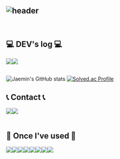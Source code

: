 <div align="left">
  
![header](https://capsule-render.vercel.app/api?type=waving&color=timeGradient&text=Welcome%20to%20Jaemin's%20GitHub%20👋&animation=twinkling&fontSize=35&fontAlignY=40&fontAlign=70&height=250)
---
  

<br>

## 💻 DEV's log 💻
<div style="display:flex; flex-direction:row;">
    <a href="https://jamin0619.tistory.com">
        <img src="https://img.shields.io/badge/Tistory-000000?style=for-the-badge&logo=Tistory&logoColor=white"> 
    </a>
    <a href="https://www.notion.so/6-60898af0e7c3410eba2204135cf93715?pvs=4">
        <img src="https://img.shields.io/badge/Notion-9999FF?style=for-the-badge&logo=Notion&logoColor=white"> 
    </a>
  

</div><br>

![Jaemin's GitHub stats](https://github-readme-stats.vercel.app/api?username=jaemin0619&show_icons=true&theme=radical)
 [![Solved.ac Profile](http://mazassumnida.wtf/api/v2/generate_badge?boj=knr0619)](https://solved.ac/knr0619/)
## 📞 Contact 📞
<div style="display:flex; flex-direction:row;">
    <a href="https://www.instagram.com/j_jaminxx/">
        <img src="https://img.shields.io/badge/Instagram-E4405F?style=for-the-badge&logo=Instagram&logoColor=white"> 
    </a>
    <a href="mailto:wjdwoals000619@gmail.com">
        <img src="https://img.shields.io/badge/Gmail-EA4335?style=for-the-badge&logo=Gmail&logoColor=white"> 
    </a>
</div><br>

## 🔨 Once I've used 🔨
<div style="display:flex; flex-direction:row;">
    <img src="https://img.shields.io/badge/Java-007396?style=for-the-badge&logo=Java&logoColor=white"> 
    <img src="https://img.shields.io/badge/mysql-4479A1?style=for-the-badge&logo=mysql&logoColor=white"> 
    <br>
    <img src="https://img.shields.io/badge/linux-FCC624?style=for-the-badge&logo=linux&logoColor=black"> 
    <br>
    <img src="https://img.shields.io/badge/html5-E34F26?style=flat-square&logo=html5&logoColor=white"> 
    <img src="https://img.shields.io/badge/css-1572B6?style=flat-square&logo=css3&logoColor=white"> 
    <img src="https://img.shields.io/badge/javascript-F7DF1E?style=flat-square&logo=javascript&logoColor=black"> 
    <br>
    <img src="https://img.shields.io/badge/Kotlin-7F52FF?style=flat-square&logo=kotlin&logoColor=white">
    <img src="https://img.shields.io/badge/python-3776AB?style=flat-square&logo=python&logoColor=white"> 
    <br>
</div><br>
</div>
